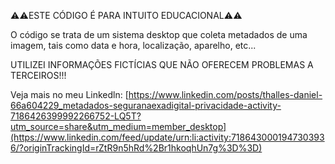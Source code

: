 ⚠️⚠️ESTE CÓDIGO É PARA INTUITO EDUCACIONAL⚠️⚠️

O código se trata de um sistema desktop que coleta metadados de uma imagem, tais como data e hora, localização, aparelho, etc...

UTILIZEI INFORMAÇÕES FICTÍCIAS QUE NÃO OFERECEM PROBLEMAS A TERCEIROS!!!

Veja mais no meu Linkedln: [https://www.linkedin.com/posts/thalles-daniel-66a604229_metadados-seguranaexadigital-privacidade-activity-7186426399992266752-LQ5T?utm_source=share&utm_medium=member_desktop](https://www.linkedin.com/feed/update/urn:li:activity:7186430001947303936/?originTrackingId=rZtR9n5hRd%2Br1hkoqhUn7g%3D%3D)
